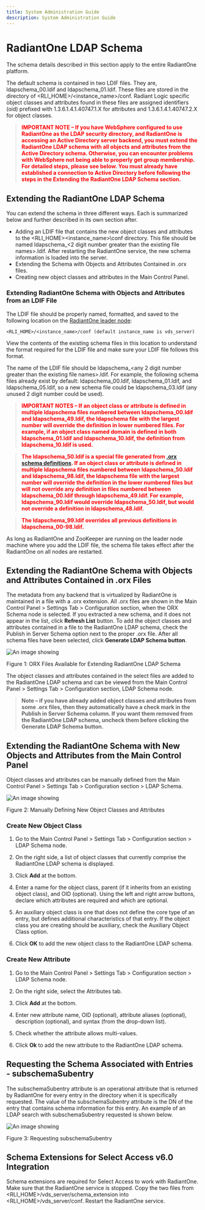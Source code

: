 ```yaml
---
title: System Administration Guide
description: System Administration Guide
---
```


# RadiantOne LDAP Schema

The schema details described in this section apply to the entire RadiantOne platform.

The default schema is contained in two LDIF files. They are, ldapschema_00.ldif and ldapschema_01.ldif. These files are stored in the directory of <RLI_HOME>/<instance_name>/conf. Radiant Logic specific object classes and attributes found in these files are assigned identifiers (oid) prefixed with 1.3.6.1.4.1.40747.1.X for attributes and 1.3.6.1.4.1.40747.2.X for object classes.

><span style="color:red">**IMPORTANT NOTE – If you have WebSphere configured to use RadiantOne as the LDAP security directory, and RadiantOne is accessing an Active Directory server backend, you must extend the RadiantOne LDAP schema with all objects and attributes from the Active Directory schema. Otherwise, you can encounter problems with WebSphere not being able to properly get group membership. For detailed steps, please see below. You must already have established a connection to Active Directory before following the steps in the Extending the RadiantOne LDAP Schema section.**

## Extending the RadiantOne LDAP Schema

You can extend the schema in three different ways. Each is summarized below and further described in its own section after. 
-	Adding an LDIF file that contains the new object classes and attributes to the <RLI_HOME>\<instance_name>\conf directory. This file should be named ldapschema_<2 digit number greater than the existing file names>.ldif. After restarting the RadiantOne service, the new schema information is loaded into the server.
-	Extending the Schema with Objects and Attributes Contained in .orx files.
-	Creating new object classes and attributes in the Main Control Panel.

### Extending RadiantOne Schema with Objects and Attributes from an LDIF File

The LDIF file should be properly named, formatted, and saved to the following location on the [RadiantOne leader node](clusters-tab#overview-section):

```
<RLI_HOME>/<instance_name>/conf	(default instance_name is vds_server)
```

View the contents of the existing schema files in this location to understand the format required for the LDIF file and make sure your LDIF file follows this format.

The name of the LDIF file should be ldapschema_<any 2 digit number greater than the existing file names>.ldif.  For example, the following schema files already exist by default: ldapschema_00.ldif, ldapschema_01.ldif, and ldapschema_05.ldif, so a new schema file could be ldapschema_03.ldif (any unused 2 digit number could be used).	

><span style="color:red">**IMPORTANT NOTES – If an object class or attribute is defined in multiple ldapschema files numbered between ldapschema_00.ldif and ldapschema_49.ldif, the ldapschema file with the largest number will override the definition in lower numbered files. For example, if an object class named domain is defined in both ldapschema_01.ldif and ldapschema_10.ldif, the definition from ldapschema_10.ldif is used.**

><span style="color:red">**The ldapschema_50.ldif is a special file generated from [.orx schema definitions](configuration#orx-schema). If an object class or attribute is defined in multiple ldapschema files numbered between ldapschema_50.ldif and ldapschema_98.ldif, the ldapschema file with the largest number will override the definition in the lower numbered files but will not override any definition in files numbered between ldapschema_00.ldif through ldapschema_49.ldif. For example, ldapschema_90.ldif would override ldapschema_50.ldif, but would not override a definition in ldapschema_48.ldif.**

><span style="color:red">**The ldapschema_99.ldif overrides all previous definitions in ldapschema_00-98.ldif.**

As long as RadiantOne and ZooKeeper are running on the leader node machine where you add the LDIF file, the schema file takes effect after the RadiantOne on all nodes are restarted. 

## Extending the RadiantOne Schema with Objects and Attributes Contained in .orx Files

The metadata from any backend that is virtualized by RadiantOne is maintained in a file with a .orx extension. All .orx files are shown in the Main Control Panel > Settings Tab > Configuration section, when the ORX Schema node is selected. If you extracted a new schema, and it does not appear in the list, click **Refresh List** button. To add the object classes and attributes contained in a file to the RadiantOne LDAP schema, check the Publish in Server Schema option next to the proper .orx file. After all schema files have been selected, click **Generate LDAP Schema button**.

![An image showing ](Media/Image3.187.jpg)

Figure 1: ORX Files Available for Extending RadiantOne LDAP Schema

The object classes and attributes contained in the select files are added to the RadiantOne LDAP schema and can be viewed from the Main Control Panel > Settings Tab > Configuration section, LDAP Schema node.

>**Note – if you have already added object classes and attributes from some .orx files, then they automatically have a check mark in the Publish in Server Schema column. If you want them removed from the RadiantOne LDAP schema, uncheck them before clicking the Generate LDAP Schema button.**

## Extending the RadiantOne Schema with New Objects and Attributes from the Main Control Panel

Object classes and attributes can be manually defined from the Main Control Panel > Settings Tab > Configuration section > LDAP Schema.

![An image showing ](Media/Image4.2.jpg)

Figure 2: Manually Defining New Object Classes and Attributes

### Create New Object Class

1.	Go to the Main Control Panel > Settings Tab > Configuration section > LDAP Schema node.

2.	On the right side, a list of object classes that currently comprise the RadiantOne LDAP schema is displayed.

3.	Click **Add** at the bottom.

4.	Enter a name for the object class, parent (if it inherits from an existing object class), and OID (optional). Using the left and right arrow buttons, declare which attributes are required and which are optional.  

5.	An auxiliary object class is one that does not define the core type of an entry, but defines additional characteristics of that entry. If the object class you are creating should be auxiliary, check the Auxiliary Object Class option.

6.	Click **OK** to add the new object class to the RadiantOne LDAP schema.

### Create New Attribute

1.	Go to the Main Control Panel > Settings Tab > Configuration section > LDAP Schema node.

2.	On the right side, select the Attributes tab.

3.	Click **Add** at the bottom.

4.	Enter new attribute name, OID (optional), attribute aliases (optional), description (optional), and syntax (from the drop-down list).

5.	Check whether the attribute allows multi-values.

6.	Click **Ok** to add the new attribute to the RadiantOne LDAP schema.

## Requesting the Schema Associated with Entries - subschemaSubentry

The subschemaSubentry attribute is an operational attribute that is returned by RadiantOne for every entry in the directory when it is specifically requested. The value of the subschemaSubentry attribute is the DN of the entry that contains schema information for this entry. An example of an LDAP search with subschemaSubentry requested is shown below.

![An image showing ](Media/Image4.3.jpg)

Figure 3: Requesting subschemaSubentry

## Schema Extensions for Select Access v6.0 Integration

Schema extensions are required for Select Access to work with RadiantOne.  Make sure that the RadiantOne service is stopped. Copy the two files from <RLI_HOME>/vds_server/schema_extension into <RLI_HOME>/vds_server/conf.  Restart the RadiantOne service.
